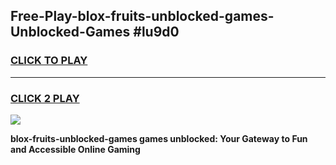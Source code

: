 
## Free-Play-blox-fruits-unblocked-games-Unblocked-Games #lu9d0
<h3>
<a href="https://news.freeplayer.one?title=blox-fruits-unblocked-games&ref=8M">CLICK TO PLAY</a></h3>
<hr>

<h3>
<a href="https://news.freeplayer.one?title=blox-fruits-unblocked-games&ref=8M">CLICK 2 PLAY</a>
  
</h3>

<a href="https://news.freeplayer.one?title=blox-fruits-unblocked-games&ref=8M"><img src="https://clearcache.store/games.png"></a>


**blox-fruits-unblocked-games games unblocked: Your Gateway to Fun and Accessible Online Gaming**
